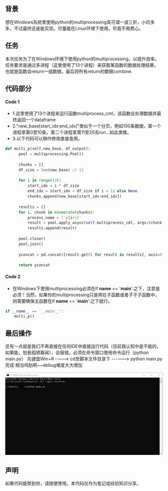 ## 背景
想在Windows系统里使用python的multiprocessing真可谓一波三折，小坑多多，不过最终还是能实现。尽量能在Linux环境下使用，毕竟不用费心。


## 任务
本次任务为了在Windows环境下使用python的multiprocessing，以提升效率。任务要求是通过多进程（这里使用了13个进程）来获取某函数的数据处理结果，也就是函数会return一组数据，最后将所有return的数据combine.


## 代码部分
#### Code 1

- 1.这里使用了13个进程来运行函数multiprocess_cml，该函数会处理数据并最终返回一个dataframe
- 2."new_base[start_idx:end_idx]"类似于一个分页，例如100条数据，第一个进程拿第0至10条，第二个进程拿第11至20去run...如此类推。
- 3.以下代码可以稍作修改直接食用。

```python
def multi_p(self,new_base, df_output):
      pool = multiprocessing.Pool()
  
      chunks = []
      df_size = len(new_base) // 12
  
      for i in range(13):
          start_idx = i * df_size
          end_idx = start_idx + df_size if i < 12 else None
          chunks.append(new_base[start_idx:end_idx])
  
      results = []
      for i, chunk in enumerate(chunks):
          process_name = f'p{i+1}'
          result = pool.apply_async(self.multiprocess_cml, args=(chunk, process_name, new_base, df_output))
          results.append(result)
  
      pool.close()
      pool.join()
  
      yconcat = pd.concat([result.get() for result in results], axis=0, ignore_index=True)
      
      return yconcat
```

#### Code 2
- 在Windows下使用multiprocessing必须在if __name__ == '__main__':之下，注意是必须！当然，如果你的multiprocessing只是用在子函数或者子子子函数中，则需要确保主函数在if __name__ == '__main__':之下就行。

```python
if __name__ == '__main__':
    multi_p() 
```

## 最后操作
还有一点就是我们不再直接在任何IDE中直接运行代码（目前我认知中是不能的，如果能，恕我孤陋寡闻），会报错。必须在命令窗口使用命令运行（python main.py）
先键盘Win+R ----> cd至脚本文件目录下 ------> python main.py 完成
相当鸡肋啊~~debug难度大大增加

![image](https://github.com/myy258/multiprocessing-run-in-Windows/blob/main/Screenshot%202023-08-29%20163606.png) 


## 声明
如果代码能帮到你，请随便使用。本代码仅作为笔记或经验知识分享。




